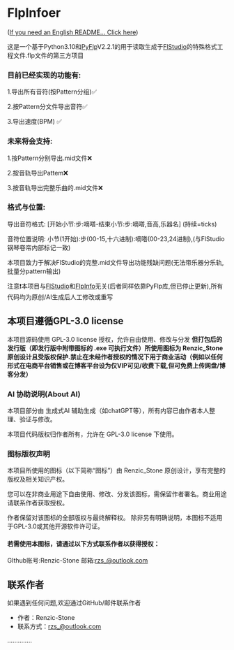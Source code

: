 # FlpInfoer
([If you need an English README... Click here](https://github.com/Renzic-Stone/PyFlp-FlpInfoer/blob/main/README_en.md))

这是一个基于Python3.10和[PyFlp](https://github.com/demberto/PyFLP)V2.2.1的用于读取生成于[FlStudio](https://www.image-line.com/fl-studio/)的特殊格式工程文件.flp文件的第三方项目
### 目前已经实现的功能有:
1.导出所有音符(按Pattern分组)✅

2.按Pattern分文件导出音符✅

3.导出速度(BPM) ✅
### 未来将会支持:
1.按Pattern分别导出.mid文件❌

2.按音轨导出Pattem❌

3.按音轨导出完整乐曲的.mid文件❌
### 格式与位置:
导出音符格式: [开始小节:步:嘀嗒-结束小节:步:嘀嗒,音高,乐器名] (持续=ticks)

音符位置说明: 小节(1开始):步(00-15,十六进制):嘀嗒(00-23,24进制),(与FlStudio钢琴卷帘内部标记一致)

本项目致力于解决FlStudio的完整.mid文件导出功能残缺问题(无法带乐器分乐轨,批量分pattern输出)

注意❗本项目与[FlStudio](https://www.image-line.com/fl-studio/)和[FlpInfo](https://github.com/demberto/FLPInfo)无关(后者同样依靠PyFlp库,但已停止更新),所有代码均为原创/AI生成后人工修改或重写


## 本项目遵循GPL-3.0 license

本项目源码使用 GPL-3.0 license 授权，允许自由使用、修改与分发
**但打包后的发行版（即发行版中附带图标的 .exe 可执行文件）所使用图标为 Renzic_Stone 原创设计且受版权保护.禁止在未经作者授权的情况下用于商业活动（例如以任何形式在电商平台销售或在博客平台设为仅VIP可见/收费下载,但可免费上传网盘/博客分发）**

### AI 协助说明(About AI)

本项目部分由 生成式AI 辅助生成（如chatGPT等），所有内容已由作者本人整理、验证与修改。

本项目代码版权归作者所有，允许在 GPL-3.0 license 下使用。

### 图标版权声明
本项目所使用的图标（以下简称“图标”）由 Renzic_Stone 原创设计，享有完整的版权及相关知识产权。

您可以在非商业用途下自由使用、修改、分发该图标，需保留作者署名。商业用途请联系作者获取授权。

作者保留对该图标的全部版权与最终解释权。
除非另有明确说明，本图标不适用于GPL-3.0或其他开源软件许可证。

#### 若需使用本图标，请通过以下方式联系作者以获得授权：
GIthub账号:Renzic-Stone
邮箱:rzs_@outlook.com



## 联系作者
如果遇到任何问题,欢迎通过GitHub/邮件联系作者
- 作者：Renzic-Stone
- 联系方式：rzs_@outlook.com

..............
